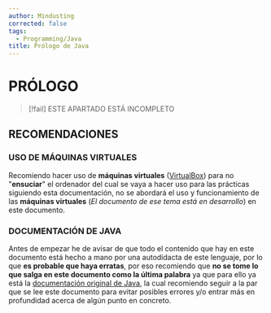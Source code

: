 ```yaml
---
author: Mindusting
corrected: false
tags:
  - Programming/Java
title: Prólogo de Java
---
```


# PRÓLOGO

> [!fail] ESTE APARTADO ESTÁ INCOMPLETO

## RECOMENDACIONES

### USO DE MÁQUINAS VIRTUALES

Recomiendo hacer uso de **máquinas virtuales** ([VirtualBox](https://www.virtualbox.org/)) para no "**ensuciar**" el ordenador del cual se vaya a hacer uso para las prácticas siguiendo esta documentación, no se abordará el uso y funcionamiento de las **máquinas virtuales** (*El documento de ese tema está en desarrollo*) en este documento.

### DOCUMENTACIÓN DE JAVA

Antes de empezar he de avisar de que todo el contenido que hay en este documento está hecho a mano por una autodidacta de este lenguaje, por lo que **es probable que haya erratas**, por eso recomiendo que **no se tome lo que salga en este documento como la última palabra** ya que para ello ya está la [documentación original de Java](https://docs.oracle.com/javase/8/docs/api/), la cual recomiendo seguir a la par que se lee este documento para evitar posibles errores y/o entrar más en profundidad acerca de algún punto en concreto.
